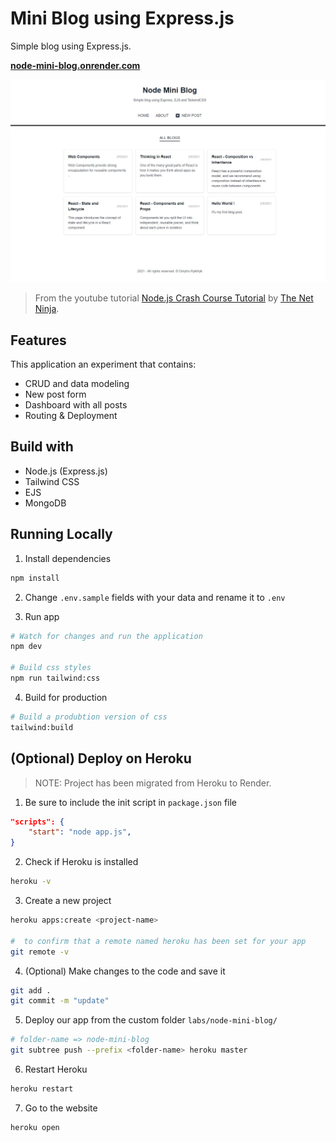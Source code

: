 # Mini Blog using Express.js

Simple blog using Express.js.

**[node-mini-blog.onrender.com](https://node-mini-blog.onrender.com/)**

![node-mini-blog](https://raw.githubusercontent.com/ryuuto829/labs/master/_assets/node-mini-blog.jpg)

> From the youtube tutorial [Node.js Crash Course Tutorial](https://www.youtube.com/playlist?list=PL4cUxeGkcC9jsz4LDYc6kv3ymONOKxwBU) by [The Net Ninja](https://www.youtube.com/channel/UCW5YeuERMmlnqo4oq8vwUpg).

## Features

This application an experiment that contains:

- CRUD and data modeling
- New post form
- Dashboard with all posts
- Routing & Deployment

## Build with

- Node.js (Express.js)
- Tailwind CSS
- EJS
- MongoDB

## Running Locally

1. Install dependencies

```bash
npm install
```

2. Change `.env.sample` fields with your data and rename it to `.env`

3. Run app

```bash
# Watch for changes and run the application
npm dev

# Build css styles
npm run tailwind:css
```

4. Build for production

```bash
# Build a produbtion version of css
tailwind:build

```

## (Optional) Deploy on Heroku

> NOTE: Project has been migrated from Heroku to Render.

1. Be sure to include the init script in `package.json` file

```json
"scripts": {
    "start": "node app.js",
}
```

2. Check if Heroku is installed

```bash
heroku -v
```

3. Create a new project

```bash
heroku apps:create <project-name>

#  to confirm that a remote named heroku has been set for your app
git remote -v
```

4. (Optional) Make changes to the code and save it

```bash
git add .
git commit -m "update"
```

5. Deploy our app from the custom folder `labs/node-mini-blog/`

```bash
# folder-name => node-mini-blog
git subtree push --prefix <folder-name> heroku master
```

6. Restart Heroku

```bash
heroku restart
```

7. Go to the website

```bash
heroku open
```
